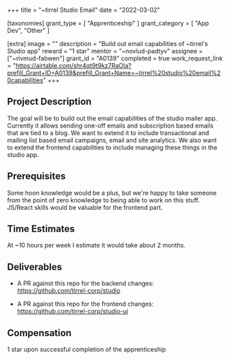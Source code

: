 +++
title = "~tirrel Studio Email"
date = "2022-03-02"

[taxonomies]
grant_type = [ "Apprenticeship" ]
grant_category = [ "App Dev", "Other" ]

[extra]
image = ""
description = "Build out email capabilities of ~tirrel's Studio app"
reward = "1 star"
mentor = "~novlud-padtyv"
assignee = ["~rivmud-fabwen"]
grant_id = "A0139"
completed = true
work_request_link = "https://airtable.com/shr4qt9t9kz7RaOIa?prefill_Grant+ID=A0139&prefill_Grant+Name=~tirrel%20studio%20email%20capabilities"
+++

## Project Description

The goal will be to build out the email capabilities of the studio mailer app. Currently it allows sending one-off emails and subscription based emails that are tied to a blog. We want to extend it to include transactional and mailing list based email campaigns, email and site analytics. We also want to extend the frontend capabilities to include managing these things in the studio app.

## Prerequisites

Some hoon knowledge would be a plus, but we're happy to take someone from the point of zero knowledge to being able to work on this stuff. JS/React skills would be valuable for the frontend part.

## Time Estimates

At ~10 hours per week I estimate it would take about 2 months.

## Deliverables

- A PR against this repo for the backend changes: https://github.com/tirrel-corp/studio

- A PR against this repo for the frontend changes: https://github.com/tirrel-corp/studio-ui

## Compensation

1 star upon successful completion of the apprenticeship
